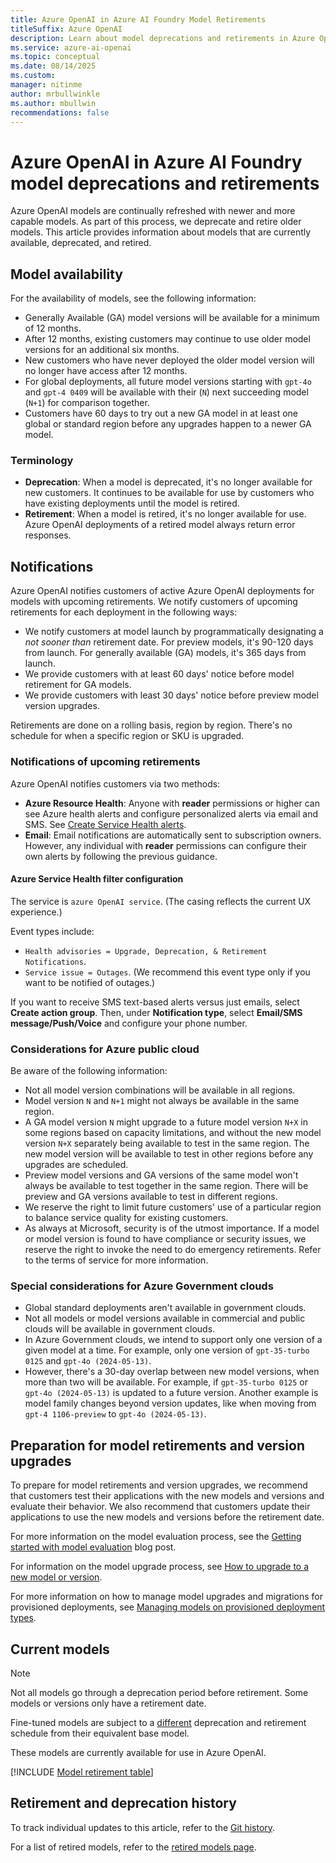 ```yaml
---
title: Azure OpenAI in Azure AI Foundry Model Retirements
titleSuffix: Azure OpenAI
description: Learn about model deprecations and retirements in Azure OpenAI.
ms.service: azure-ai-openai
ms.topic: conceptual
ms.date: 08/14/2025
ms.custom: 
manager: nitinme
author: mrbullwinkle
ms.author: mbullwin 
recommendations: false
---
```


# Azure OpenAI in Azure AI Foundry model deprecations and retirements

Azure OpenAI models are continually refreshed with newer and more capable models. As part of this process, we deprecate and retire older models. This article provides information about models that are currently available, deprecated, and retired.

## Model availability

For the availability of models, see the following information:

- Generally Available (GA) model versions will be available for a minimum of 12 months.
- After 12 months, existing customers may continue to use older model versions for an additional six months.
- New customers who have never deployed the older model version will no longer have access after 12 months.
- For global deployments, all future model versions starting with `gpt-4o` and `gpt-4 0409` will be available with their (`N`) next succeeding model (`N+1`) for comparison together.
- Customers have 60 days to try out a new GA model in at least one global or standard region before any upgrades happen to a newer GA model.

### Terminology

- **Deprecation**: When a model is deprecated, it's no longer available for new customers. It continues to be available for use by customers who have existing deployments until the model is retired.
- **Retirement**: When a model is retired, it's no longer available for use. Azure OpenAI deployments of a retired model always return error responses.

## Notifications

Azure OpenAI notifies customers of active Azure OpenAI deployments for models with upcoming retirements. We notify customers of upcoming retirements for each deployment in the following ways:

- We notify customers at model launch by programmatically designating a *not sooner than* retirement date. For preview models, it's 90-120 days from launch. For generally available (GA) models, it's 365 days from launch.
- We provide customers with at least 60 days' notice before model retirement for GA models.
- We provide customers with least 30 days' notice before preview model version upgrades.

Retirements are done on a rolling basis, region by region. There's no schedule for when a specific region or SKU is upgraded.

### Notifications of upcoming retirements

Azure OpenAI notifies customers via two methods:

- **Azure Resource Health**: Anyone with **reader** permissions or higher can see Azure health alerts and configure personalized alerts via email and SMS. See [Create Service Health alerts](/azure/service-health/alerts-activity-log-service-notifications-portal).
- **Email**: Email notifications are automatically sent to subscription owners. However, any individual with **reader** permissions can configure their own alerts by following the previous guidance.

#### Azure Service Health filter configuration

The service is `azure OpenAI service`. (The casing reflects the current UX experience.)

Event types include:

- `Health advisories = Upgrade, Deprecation, & Retirement Notifications`.
- `Service issue = Outages`. (We recommend this event type only if you want to be notified of outages.)

If you want to receive SMS text-based alerts versus just emails, select **Create action group**. Then, under **Notification type**, select **Email/SMS message/Push/Voice** and configure your phone number.

### Considerations for Azure public cloud

Be aware of the following information:

- Not all model version combinations will be available in all regions.
- Model version `N` and `N+1` might not always be available in the same region.
- A GA model version `N` might upgrade to a future model version `N+X` in some regions based on capacity limitations, and without the new model version `N+X` separately being available to test in the same region. The new model version will be available to test in other regions before any upgrades are scheduled.
- Preview model versions and GA versions of the same model won't always be available to test together in the same region. There will be preview and GA versions available to test in different regions.
- We reserve the right to limit future customers' use of a particular region to balance service quality for existing customers.
- As always at Microsoft, security is of the utmost importance. If a model or model version is found to have compliance or security issues, we reserve the right to invoke the need to do emergency retirements. Refer to the terms of service for more information.

### Special considerations for Azure Government clouds

- Global standard deployments aren't available in government clouds.
- Not all models or model versions available in commercial and public clouds will be available in government clouds.
- In Azure Government clouds, we intend to support only one version of a given model at a time. For example, only one version of `gpt-35-turbo 0125` and `gpt-4o (2024-05-13)`.
- However, there's a 30-day overlap between new model versions, when more than two will be available. For example, if `gpt-35-turbo 0125` or `gpt-4o (2024-05-13)` is updated to a future version. Another example is model family changes beyond version updates, like when moving from `gpt-4 1106-preview` to `gpt-4o (2024-05-13)`.

## Preparation for model retirements and version upgrades

To prepare for model retirements and version upgrades, we recommend that customers test their applications with the new models and versions and evaluate their behavior. We also recommend that customers update their applications to use the new models and versions before the retirement date.

For more information on the model evaluation process, see the [Getting started with model evaluation](https://techcommunity.microsoft.com/t5/ai-azure-ai-services-blog/how-to-evaluate-amp-upgrade-model-versions-in-the-azure-openai/ba-p/4218880) blog post.

For information on the model upgrade process, see [How to upgrade to a new model or version](./model-versions.md).

For more information on how to manage model upgrades and migrations for provisioned deployments, see [Managing models on provisioned deployment types](../how-to/working-with-models.md#managing-models-on-provisioned-deployment-types).

## Current models

> [!NOTE]
> Not all models go through a deprecation period before retirement. Some models or versions only have a retirement date.
>
> Fine-tuned models are subject to a [different](#fine-tuned-models) deprecation and retirement schedule from their equivalent base model.

These models are currently available for use in Azure OpenAI.

[!INCLUDE [Model retirement table](../includes/retirement/models.md)]

## Retirement and deprecation history

To track individual updates to this article, refer to the [Git history](https://github.com/MicrosoftDocs/azure-ai-docs/commits/main/articles/ai-foundry/openai/includes/retirement/models.md).

For a list of retired models, refer to the [retired models page](./legacy-models.md).
